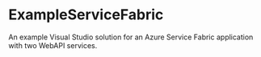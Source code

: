 # ExampleServiceFabric
An example Visual Studio solution for an Azure Service Fabric application with two WebAPI services.
